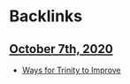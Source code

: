 
# Backlinks
## [October 7th, 2020](<October 7th, 2020.md>)
- [Ways for Trinity to Improve](<Ways for Trinity to Improve.md>)

